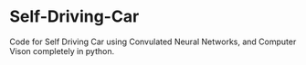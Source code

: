 # Self-Driving-Car
Code for Self Driving Car using Convulated Neural Networks, and Computer Vison completely in python.
